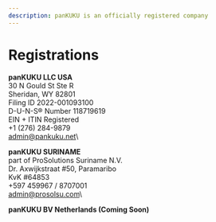 ```yaml
---
description: panKUKU is an officially registered company
---
```


# Registrations

**panKUKU LLC USA**\
30 N Gould St Ste R\
Sheridan, WY 82801\
Filing ID 2022-001093100\
D-U-N-S® Number 118719619\
EIN + ITIN Registered\
\+1 (276) 284-9879\
admin@pankuku.net\


**panKUKU SURINAME**\
part of ProSolutions Suriname N.V.\
Dr. Axwijkstraat #50, Paramaribo\
KvK #64853\
\+597 459967 / 8707001\
admin@prosolsu.com\


**panKUKU BV Netherlands (Coming Soon)**
